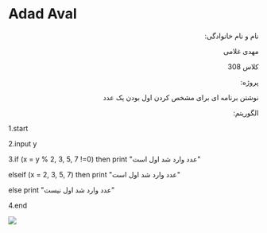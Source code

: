 # Adad Aval
<html>
<body>
<div dir="rtl">
نام و نام خانوادگی:

مهدی غلامی

کلاس 308

پروژه:

نوشتن برنامه ای برای مشخص کردن اول بودن یک عدد

الگوریتم:

</div>
1.start

2.input y

3.if (x = y % 2, 3, 5, 7 !=0) then print "عدد وارد شد اول است"

elseif (x = 2, 3, 5, 7) then print "عدد وارد شد اول است"

else print "عدد وارد شد اول نیست"

4.end

<img src="H:\۲۰۲۲۱۱۱۲_۲۳۴۹۴۹.jpg"/>

</body>
</html>